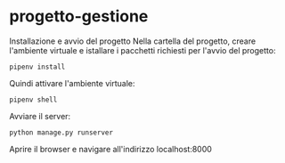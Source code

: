 # progetto-gestione

Installazione e avvio del progetto
Nella cartella del progetto, creare l'ambiente virtuale e istallare i pacchetti richiesti per l'avvio del progetto:
```
pipenv install
```
Quindi attivare l'ambiente virtuale:
```
pipenv shell
```
Avviare il server:
```
python manage.py runserver
```
Aprire il browser e navigare all'indirizzo localhost:8000

